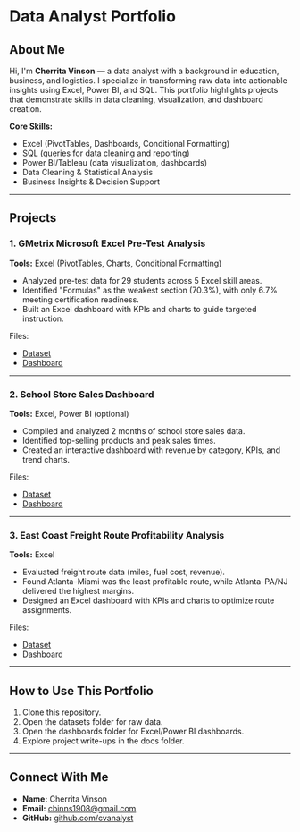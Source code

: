 # Data Analyst Portfolio  

## About Me  
Hi, I'm **Cherrita Vinson** — a data analyst with a background in education, business, and logistics. I specialize in transforming raw data into actionable insights using Excel, Power BI, and SQL. This portfolio highlights projects that demonstrate skills in data cleaning, visualization, and dashboard creation.  

**Core Skills:**  
- Excel (PivotTables, Dashboards, Conditional Formatting)  
- SQL (queries for data cleaning and reporting)  
- Power BI/Tableau (data visualization, dashboards)  
- Data Cleaning & Statistical Analysis  
- Business Insights & Decision Support  

---

## Projects  

### 1. GMetrix Microsoft Excel Pre-Test Analysis  
**Tools:** Excel (PivotTables, Charts, Conditional Formatting)  
- Analyzed pre-test data for 29 students across 5 Excel skill areas.  
- Identified "Formulas" as the weakest section (70.3%), with only 6.7% meeting certification readiness.  
- Built an Excel dashboard with KPIs and charts to guide targeted instruction.  

Files:  
- [Dataset](./datasets/gmetrix_excel_pretest_results.csv)  
- [Dashboard](./dashboards/gmetrix_excel_dashboard.xlsx)  

---

### 2. School Store Sales Dashboard  
**Tools:** Excel, Power BI (optional)  
- Compiled and analyzed 2 months of school store sales data.  
- Identified top-selling products and peak sales times.  
- Created an interactive dashboard with revenue by category, KPIs, and trend charts.  

Files:  
- [Dataset](./datasets/school_store_sales.csv)  
- [Dashboard](./dashboards/school_store_sales_dashboard.xlsx)  

---

### 3. East Coast Freight Route Profitability Analysis  
**Tools:** Excel  
- Evaluated freight route data (miles, fuel cost, revenue).  
- Found Atlanta–Miami was the least profitable route, while Atlanta–PA/NJ delivered the highest margins.  
- Designed an Excel dashboard with KPIs and charts to optimize route assignments.  

Files:  
- [Dataset](./datasets/east_coast_routes.csv)  
- [Dashboard](./dashboards/east_coast_routes_dashboard.xlsx)  

---

## How to Use This Portfolio  
1. Clone this repository.  
2. Open the datasets folder for raw data.  
3. Open the dashboards folder for Excel/Power BI dashboards.  
4. Explore project write-ups in the docs folder.  

---

## Connect With Me  
- **Name:** Cherrita Vinson  
- **Email:** [cbinns1908@gmail.com](mailto:cbinns1908@gmail.com)    
- **GitHub:** [github.com/cvanalyst](https://github.com/cvanalyst)  
